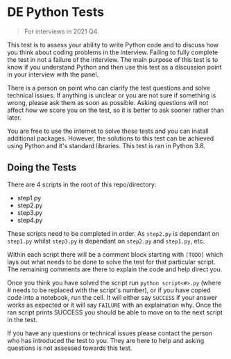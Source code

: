 # DE Python Tests

> For interviews in 2021 Q4.

This test is to assess your ability to write Python code and to discuss how you think about coding problems in the interview. Failing to fully complete the test in not a failure of the interview. The main purpose of this test is to know if you understand Python and then use this test as a discussion point in your interview with the panel.

There is a person on point who can clarify the test questions and solve technical issues. If anything is unclear or you are not sure if something is wrong, please ask them as soon as possible. Asking questions will not affect how we score you on the test, so it is better to ask sooner rather than later.

You are free to use the internet to solve these tests and you can install additional packages. However, the solutions to this test can be achieved using Python and it's standard libraries. This test is ran in Python 3.8.

## Doing the Tests

There are 4 scripts in the root of this repo/directory:

- step1.py
- step2.py
- step3.py
- step4.py

These scripts need to be completed in order. As `step2.py` is dependant on `step1.py` whilst `step3.py` is dependant on `step2.py` and `step1.py`, etc.

Within each script there will be a comment block starting with `[TODO]` which lays out what needs to be done to solve the test for that particular script. The remaining comments are there to explain the code and help direct you.

Once you think you have solved the script run `python script<#>.py` (where # needs to be replaced with the script's number), or if you have copied code into a notebook, run the cell. It will either say `SUCCESS` if your answer works as expected or it will say `FAILURE` with an explaination why. Once the ran script prints SUCCESS you should be able to move on to the next script in the test.

If you have any questions or technical issues please contact the person who has introduced the test to you. They are here to help and asking questions is not assessed towards this test.
